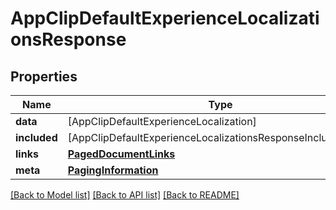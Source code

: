 # AppClipDefaultExperienceLocalizationsResponse

## Properties
Name | Type | Description | Notes
------------ | ------------- | ------------- | -------------
**data** | [AppClipDefaultExperienceLocalization] |  | 
**included** | [AppClipDefaultExperienceLocalizationsResponseIncludedInner] |  | [optional] 
**links** | [**PagedDocumentLinks**](PagedDocumentLinks.md) |  | 
**meta** | [**PagingInformation**](PagingInformation.md) |  | [optional] 

[[Back to Model list]](../README.md#documentation-for-models) [[Back to API list]](../README.md#documentation-for-api-endpoints) [[Back to README]](../README.md)


